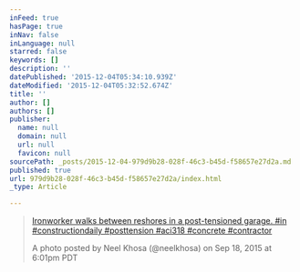 ```yaml
---
inFeed: true
hasPage: true
inNav: false
inLanguage: null
starred: false
keywords: []
description: ''
datePublished: '2015-12-04T05:34:10.939Z'
dateModified: '2015-12-04T05:32:52.674Z'
title: ''
author: []
authors: []
publisher:
  name: null
  domain: null
  url: null
  favicon: null
sourcePath: _posts/2015-12-04-979d9b28-028f-46c3-b45d-f58657e27d2a.md
published: true
url: 979d9b28-028f-46c3-b45d-f58657e27d2a/index.html
_type: Article

---
```

> [Ironworker walks between reshores in a post-tensioned garage. \#in \#constructiondaily \#posttension \#aci318 \#concrete \#contractor][0]
> 
> A photo posted by Neel Khosa (@neelkhosa) on Sep 18, 2015 at 6:01pm PDT



[0]: https://www.instagram.com/p/7ywGa6sNVq/
